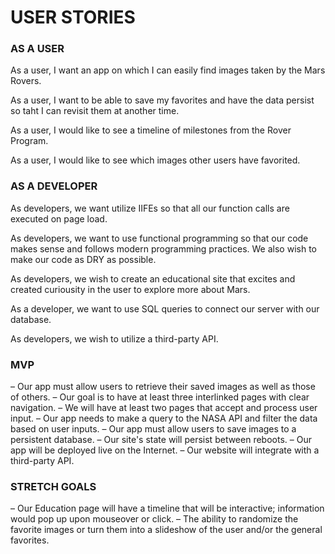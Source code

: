 # USER STORIES

### AS A USER
As a user, I want an app on which I can easily find images taken by the Mars Rovers.

As a user, I want to be able to save my favorites and have the data persist so taht I can revisit them at another time.

As a user, I would like to see a timeline of milestones from the Rover Program.

As a user, I would like to see which images other users have favorited.

### AS A DEVELOPER
As developers, we want utilize IIFEs so that all our function calls are executed on page load.

As developers, we want to use functional programming so that our code makes sense and follows modern programming practices. We also wish to make our code as DRY as possible.

As developers, we wish to create an educational site that excites and created curiousity in the user to explore more about Mars.

As a developer, we want to use SQL queries to connect our server with our database.

As developers, we wish to utilize a third-party API.

### MVP
– Our app must allow users to retrieve their saved images as well as those of others.
– Our goal is to have at least three interlinked pages with clear navigation.
– We will have at least two pages that accept and process user input.
    – Our app needs to make a query to the NASA API and filter the data based on user inputs.
    – Our app must allow users to save images to a persistent database.
– Our site's state will persist between reboots.
– Our app will be deployed live on the Internet.
– Our website will integrate with a third-party API.

### STRETCH GOALS
– Our Education page will have a timeline that will be interactive; information would pop up upon mouseover or click.
– The ability to randomize the favorite images or turn them into a slideshow of the user and/or the general favorites.


